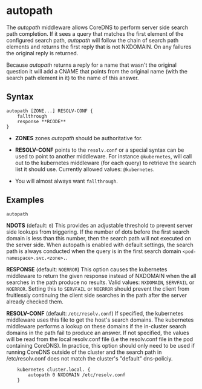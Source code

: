 # autopath

The *autopath* middleware allows CoreDNS to perform server side search path completion.
If it sees a query that matches the first element of the configured search path, *autopath* will
follow the chain of search path elements and returns the first reply that is not NXDOMAIN.
On any failures the original reply is returned.

Because *autopath* returns a reply for a name that wasn't the original question it will add a CNAME
that points from the original name (with the search path element in it) to the name of this answer.

## Syntax

~~~
autopath [ZONE...] RESOLV-CONF {
    fallthrough
    response **RCODE**
}
~~~

* **ZONES** zones *autopath* should be authoritative for.

* **RESOLV-CONF** points to the `resolv.conf` or a special syntax can be used to point to another
    middleware. For instance `@kubernetes`, will call out to the kubernetes middleware (for each
    query) to retrieve the search list it should use. Currently allowed values: `@kubernetes`.
* You will almost always want `fallthrough`.

## Examples

~~~
autopath
~~~

  **NDOTS** (default: `0`) This provides an adjustable threshold to prevent server side lookups from triggering. If the number of dots before the first search domain is less than this number, then the search path will not executed on the server side.  When autopath is enabled with default settings, the search path is always conducted when the query is in the first search domain `<pod-namespace>.svc.<zone>.`.

  **RESPONSE** (default: `NOERROR`) This option causes the kubernetes middleware to return the given response instead of NXDOMAIN when the all searches in the path produce no results. Valid values: `NXDOMAIN`, `SERVFAIL` or `NOERROR`. Setting this to `SERVFAIL` or `NOERROR` should prevent the client from fruitlessly continuing the client side searches in the path after the server already checked them.

  **RESOLV-CONF** (default: `/etc/resolv.conf`) If specified, the kubernetes middleware uses this file to get the host's search domains. The kubernetes middleware performs a lookup on these domains if the in-cluster search domains in the path fail to produce an answer. If not specified, the values will be read from the local resolv.conf file (i.e the resolv.conf file in the pod containing CoreDNS).  In practice, this option should only need to be used if running CoreDNS outside of the cluster and the search path in /etc/resolv.conf does not match the cluster's "default" dns-policiy.

```
	kubernetes cluster.local. {
		autopath 0 NXDOMAIN /etc/resolv.conf
	}
```

